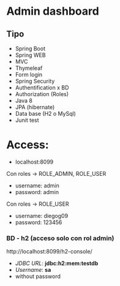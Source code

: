 # Admin dashboard

## Tipo
- Spring Boot
- Spring WEB 
- MVC 
- Thymeleaf 
- Form login 
- Spring Security 
- Authentification x BD 
- Authorization (Roles)
- Java 8
- JPA (hibernate)
- Data base (H2 o MySql)
- Junit test

# Access:
- localhost:8099

Con roles -> ROLE_ADMIN, ROLE_USER
- username: admin
- password: admin

Con roles -> ROLE_USER
- username: diegog09
- password: 123456

### BD - h2 (acceso solo con rol admin)
http://localhost:8099/h2-console/

- *JDBC URL*: **jdbc:h2:mem:testdb**
- *Username*: **sa**
- without password
